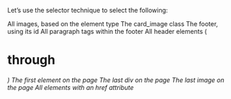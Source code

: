Let’s use the selector technique to select the following:

All images, based on the element type
The card_image class
The footer, using its id
All paragraph tags within the footer
All header elements (<h1> through <h6>)
The first element on the page
The last div on the page
The last image on the page
All elements with an href attribute
